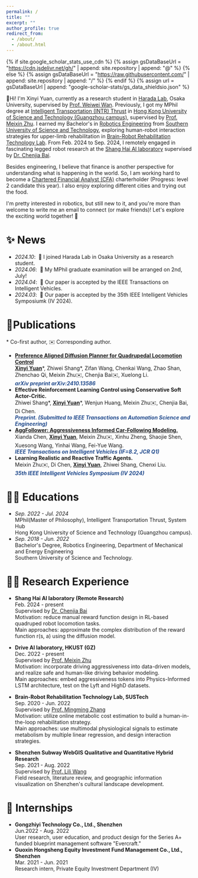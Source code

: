 ```yaml
---
permalink: /
title: ""
excerpt: ""
author_profile: true
redirect_from: 
  - /about/
  - /about.html
---
```


{% if site.google_scholar_stats_use_cdn %}
{% assign gsDataBaseUrl = "https://cdn.jsdelivr.net/gh/" | append: site.repository | append: "@" %}
{% else %}
{% assign gsDataBaseUrl = "https://raw.githubusercontent.com/" | append: site.repository | append: "/" %}
{% endif %}
{% assign url = gsDataBaseUrl | append: "google-scholar-stats/gs_data_shieldsio.json" %}

<span class='anchor' id='me'></span>

🙌Hi! I'm Xinyi Yuan, currently as a research student in [Harada Lab](https://www.roboticmanipulation.org/), Osaka University, supervised by [Prof. Weiwei Wan](https://wanweiwei07.github.io/). Previously, I got my MPhil degree at [Intelligent Transportation (INTR) Thrust](https://www.hkust-gz.edu.cn/academics/hubs-and-thrust-areas/systems-hub/intelligent-transportation/) in [Hong Kong University of Science and Technology (Guangzhou campus)](https://www.hkust-gz.edu.cn/), supervised by [Prof. Meixin Zhu](https://meixinzhu.github.io/). I earned my Bachelor's in [Robotics Engineering](https://mee.sustech.edu.cn/) from [Southern University of Science and Technology](https://www.sustech.edu.cn/), exploring human-robot interaction strategies for upper-limb rehabilitation in [Brain-Robot Rehabilitation Technology Lab](https://zhangmmlab.com/). From Feb. 2024 to Sep. 2024, I remotely engaged in fascinating legged robot research at the [Shang Hai AI laboratory](https://www.shlab.org.cn/) supervised by [Dr. Chenjia Bai](https://baichenjia.github.io/).

Besides engineering, I believe that finance is another perspective for understanding what is happening in the world. So, I am working hard to become a [Chartered Financial Analyst (CFA)](https://en.wikipedia.org/wiki/Chartered_Financial_Analyst) charterholder (Progress: level 2 candidate this year). I also enjoy exploring different cities and trying out the food.

I'm pretty interested in robotics, but still new to it, and you're more than welcome to write me an email to connect (or make friends)! Let's explore the exciting world together! 🌌

<span class='anchor' id='news'></span>

# ✨ News
- *2024.10*: &nbsp;📌 I joined Harada Lab in Osaka University as a research student. 
- *2024.06*: &nbsp;📅 My MPhil graduate examination will be arranged on 2nd, July!
- *2024.04*: &nbsp;🎉 Our paper is accepted by the IEEE Transactions on Intelligent Vehicles.
- *2024.03*: &nbsp;🎉 Our paper is accepted by the 35th IEEE Intelligent Vehicles Symposiumk (IV 2024).

<span class='anchor' id='pub'></span>

# 📝Publications 
\* Co-first author, ✉️ Corresponding author.
- [**Preference Aligned Diffusion Planner for Quadrupedal Locomotion Control**](https://arxiv.org/abs/2410.13586)<br />
**<u>Xinyi Yuan</u>**\*, Zhiwei Shang\*, Zifan Wang, Chenkai Wang, Zhao Shan, Zhenchao Qi, Meixin Zhu✉️, Chenjia Bai✉️, Xuelong Li. <br />
***<font color = "#224B8D">arXiv preprint arXiv:2410.13586</font>***
- **Effective Reinforcement Learning Control using Conservative Soft Actor-Critic.**  <br />
Zhiwei Shang\*, **<u>Xinyi Yuan</u>**\*, Wenjun Huang, Meixin Zhu✉️, Chenjia Bai, Di Chen.  <br />
***<font color = "#224B8D">Preprint. (Submitted to IEEE Transactions on Automation Science and Engineering)</font>***
- [**AggFollower: Aggressiveness Informed Car-Following Modeling.**](https://ieeexplore.ieee.org/abstract/document/10490250)<br />
Xianda Chen, **<u>Xinyi Yuan</u>**, Meixin Zhu✉️, Xinhu Zheng, Shaojie Shen, Xuesong Wang, Yinhai Wang, Fei-Yue Wang.<br />
***<font color = "#224B8D">IEEE Transactions on Intelligent Vehicles (IF=8.2, JCR Q1)</font>***
- **Learning Realistic and Reactive Traffic Agents.**  <br />
Meixin Zhu✉️, Di Chen, **<u>Xinyi Yuan</u>**, Zhiwei Shang, Chenxi Liu.  
***<font color = "#224B8D">35th IEEE Intelligent Vehicles Symposium (IV 2024)</font>***

<span class='anchor' id='edu'></span>

# 👩‍🎓 Educations
- *Sep. 2022 - Jul. 2024*<br />
MPhil(Master of Philosophy), Intelligent Transportation Thrust, System Hub<br />
Hong Kong University of Science and Technology (Guangzhou campus). <br />
- *Sep. 2018 - Jun. 2022*<br />
Bachelor's Degree, Robotics Engineering, Department of Mechanical and Energy Engineering<br />
Southern University of Science and Technology.<br />

<span class='anchor' id='research'></span>

# 👩‍💻 Research Experience
- **Shang Hai AI laboratory (Remote Research)** <br />
Feb. 2024 - present<br />
Supervised by [Dr. Chenjia Bai](https://baichenjia.github.io/)<br />
Motivation: reduce manual reward function design in RL-based quadruped robot locomotion tasks.<br />
Main approaches: approximate the complex distribution of the reward function r(s, a) using the diffusion model.<br />

- **Drive AI laboratory, HKUST (GZ)** <br />
Dec. 2022 - present<br />
Supervised by [Prof. Meixin Zhu](https://meixinzhu.github.io/)<br />
Motivation: incorporate driving aggressiveness into data-driven models, and realize safe and human-like driving behavior modeling.<br />
Main approaches: embed aggressiveness tokens into Physics-Informed LSTM architecture, test on the Lyft and HighD datasets.<br />

- **Brain-Robot Rehabilitation Technology Lab, SUSTech** <br />
Sep. 2020 - Jun. 2022<br />
Supervised by [Prof. Mingming Zhang](https://zhangmmlab.com/)<br />
Motivation: utilize online metabolic cost estimation to build a human-in-the-loop rehabilitation strategy.<br />
Main approaches: use multimodal physiological signals to estimate metabolism by multiple linear regression, and design interaction strategies.<br />

- **Shenzhen Subway WebGIS Qualitative and Quantitative Hybrid Research** <br />
Sep. 2021 - Aug. 2022<br />
Supervised by [Prof. Lili Wang](https://www.sustech.edu.cn/en/faculties/wanglili.html)<br />
Field research, literature review, and geographic information visualization on Shenzhen's cultural landscape development.<br />

<span class='anchor' id='intern'></span>

# 👔 Internships
- **Gongzhiyi Technology Co., Ltd., Shenzhen** <br />
Jun.2022 - Aug. 2022<br />
User research, user education, and product design for the Series A+ funded blueprint management software "Evercraft."<br />
- **Guoxin Hongsheng Equity Investment Fund Management Co., Ltd., Shenzhen** <br />
Mar. 2021 - Jun. 2021<br />
Research intern, Private Equity Investment Department (IV)<br />